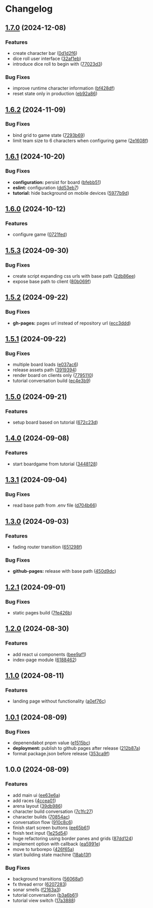 # Changelog

## [1.7.0](https://github.com/bbortt/eldoria/compare/v1.6.2...v1.7.0) (2024-12-08)


### Features

* create character bar ([0d1d2f6](https://github.com/bbortt/eldoria/commit/0d1d2f654291b4dc6dedbf9a720e6d5d91a64749))
* dice roll user interface ([32af1eb](https://github.com/bbortt/eldoria/commit/32af1eb02609044a731cc8d0c9c996b5693205ac))
* introduce dice roll to begin with ([77023d3](https://github.com/bbortt/eldoria/commit/77023d3a67e2ec61c5a9ee4c9e458f182a12846c))


### Bug Fixes

* improve runtime character information ([bf428df](https://github.com/bbortt/eldoria/commit/bf428dfa9d6e32ade034a81bd6f35b39fbdf2a7c))
* reset state only in production ([eb92a86](https://github.com/bbortt/eldoria/commit/eb92a86493286917ce30d5234d30e8a323f3ee99))

## [1.6.2](https://github.com/bbortt/eldoria/compare/v1.6.1...v1.6.2) (2024-11-09)


### Bug Fixes

* bind grid to game state ([7293b69](https://github.com/bbortt/eldoria/commit/7293b69b5ae35a3b0447c32d317401f286cdd749))
* limit team size to 6 characters when configuring game ([2e1608f](https://github.com/bbortt/eldoria/commit/2e1608fd767ae126b09fc4484d857fce0adaac44))

## [1.6.1](https://github.com/bbortt/eldoria/compare/v1.6.0...v1.6.1) (2024-10-20)


### Bug Fixes

* **configuration:** persist for board ([bfebb51](https://github.com/bbortt/eldoria/commit/bfebb51a4c17faecd51dd8196b8cf151bd910d05))
* **eslint:** configuration ([dd53eb7](https://github.com/bbortt/eldoria/commit/dd53eb73deec56f472c3eaf1243a9c745ee0d811))
* **tutorial:** hide background on mobile devices ([5977b9d](https://github.com/bbortt/eldoria/commit/5977b9dd0b017e484ed07f3bcd81dbb2fb728a72))

## [1.6.0](https://github.com/bbortt/eldoria/compare/v1.5.3...v1.6.0) (2024-10-12)


### Features

* configure game ([0721fed](https://github.com/bbortt/eldoria/commit/0721fed3dd560f7d6495141fce0bf3887294e9c6))

## [1.5.3](https://github.com/bbortt/eldoria/compare/v1.5.2...v1.5.3) (2024-09-30)


### Bug Fixes

* create script expanding css urls with base path ([2db86ee](https://github.com/bbortt/eldoria/commit/2db86ee5661ff610625aff62def027701bcaffef))
* expose base path to client ([80b069f](https://github.com/bbortt/eldoria/commit/80b069f5f1194e59b7905123992e070e69fa8627))

## [1.5.2](https://github.com/bbortt/eldoria/compare/v1.5.1...v1.5.2) (2024-09-22)


### Bug Fixes

* **gh-pages:** pages url instead of repository url ([ecc3ddd](https://github.com/bbortt/eldoria/commit/ecc3dddc0722bf5a6c0f349acc602f5e9d7fa748))

## [1.5.1](https://github.com/bbortt/eldoria/compare/v1.5.0...v1.5.1) (2024-09-22)


### Bug Fixes

* multiple board loads ([e037ac6](https://github.com/bbortt/eldoria/commit/e037ac6e74081a6fb772ea13a18d61fa312af075))
* release assets path ([3919394](https://github.com/bbortt/eldoria/commit/391939483b8b926e53d67cc09081693bc093224d))
* render board on clients only ([7795110](https://github.com/bbortt/eldoria/commit/7795110078c82c80b50cc77dc1f7830939b1c2be))
* tutorial conversation build ([ec4e3b9](https://github.com/bbortt/eldoria/commit/ec4e3b9ca323f045f98347647bc5a22cbfa50bc7))

## [1.5.0](https://github.com/bbortt/eldoria/compare/v1.4.0...v1.5.0) (2024-09-21)


### Features

* setup board based on tutorial ([672c23d](https://github.com/bbortt/eldoria/commit/672c23da8cf3c0651696ae33097032ec5895511c))

## [1.4.0](https://github.com/bbortt/eldoria/compare/v1.3.1...v1.4.0) (2024-09-08)


### Features

* start boardgame from tutorial ([3448128](https://github.com/bbortt/eldoria/commit/3448128f51286b408e38c461e380f27e4429e708))

## [1.3.1](https://github.com/bbortt/eldoria/compare/v1.3.0...v1.3.1) (2024-09-04)


### Bug Fixes

* read base path from .env file ([d704b66](https://github.com/bbortt/eldoria/commit/d704b66299142a04d44ba47108c55ba0703d8eee))

## [1.3.0](https://github.com/bbortt/eldoria/compare/v1.2.1...v1.3.0) (2024-09-03)


### Features

* fading router transition ([651298f](https://github.com/bbortt/eldoria/commit/651298f93def4105dda015f813d442f5db3c3c86))


### Bug Fixes

* **github-pages:** release with base path ([450d9dc](https://github.com/bbortt/eldoria/commit/450d9dc18deae242eac6d709e160678874f344a3))

## [1.2.1](https://github.com/bbortt/eldoria/compare/v1.2.0...v1.2.1) (2024-09-01)


### Bug Fixes

* static pages build ([7fe426b](https://github.com/bbortt/eldoria/commit/7fe426b28cbfc6f57670b0f55ee91ec48a17c4a7))

## [1.2.0](https://github.com/bbortt/eldoria/compare/v1.1.0...v1.2.0) (2024-08-30)


### Features

* add react ui components ([bee9af1](https://github.com/bbortt/eldoria/commit/bee9af163412dd0a5d49879f44cb3b7fbcdd2a50))
* index-page module ([6188462](https://github.com/bbortt/eldoria/commit/61884627edd6cdf5ea7950a50e5233956b4ea44c))

## [1.1.0](https://github.com/bbortt/eldoria/compare/v1.0.1...v1.1.0) (2024-08-11)


### Features

* landing page without functionality ([a0ef76c](https://github.com/bbortt/eldoria/commit/a0ef76c2d98321e060f4f78b92c8aa9f10a0b7a4))

## [1.0.1](https://github.com/bbortt/eldoria/compare/v1.0.0...v1.0.1) (2024-08-09)


### Bug Fixes

* depenendabot pnpm value ([e1515bc](https://github.com/bbortt/eldoria/commit/e1515bc4483d17281c543fffc9ec14c4b5eaa476))
* **deployment:** publish to github pages after release ([212b87a](https://github.com/bbortt/eldoria/commit/212b87a0a465fa72dc06798a248466255818a59a))
* format package.json before release ([353ca9f](https://github.com/bbortt/eldoria/commit/353ca9fb5a95639b951013074f0b5266314a25c2))

## 1.0.0 (2024-08-09)


### Features

* add main ui ([ee63e6a](https://github.com/bbortt/eldoria/commit/ee63e6abfb3a97a2d9002a02ca3cd6cf20428065))
* add races ([4ccea01](https://github.com/bbortt/eldoria/commit/4ccea010e5a67d61d78a9d53c60497d1f9f7f026))
* arena layout ([39db986](https://github.com/bbortt/eldoria/commit/39db986f07cf226d91b3e352a115f2fb7928bf69))
* character build conversation ([7c1fc27](https://github.com/bbortt/eldoria/commit/7c1fc274d59ea8083691ffde0b98bef6287f30e5))
* character builds ([70854ac](https://github.com/bbortt/eldoria/commit/70854acd1afef9f71a8b21832ed7e00698184269))
* conversation flow ([910c8c6](https://github.com/bbortt/eldoria/commit/910c8c6457c2ea6d1c33049ead766fd1dd4374e0))
* finish start screen buttons ([ee65b61](https://github.com/bbortt/eldoria/commit/ee65b6130de23923beee1818fc482195e4593f71))
* finish text input ([1e25d54](https://github.com/bbortt/eldoria/commit/1e25d5432f405cd38d0644ca881abbe5a3ddc0d1))
* huge refactoring using border panes and grids ([87dd124](https://github.com/bbortt/eldoria/commit/87dd1246e4b8178f8482680a8711c4554375c0bc))
* implement option with callback ([ea5991e](https://github.com/bbortt/eldoria/commit/ea5991ee6d6bd53837fce838d12efbb4941f7ec4))
* move to turborepo ([426f65a](https://github.com/bbortt/eldoria/commit/426f65ab1aceec2404de6f76e92bc715d29927fa))
* start building state machine ([18ab13f](https://github.com/bbortt/eldoria/commit/18ab13fad5542b27088eacb6aac15e4509a6a205))


### Bug Fixes

* background transitions ([56068af](https://github.com/bbortt/eldoria/commit/56068af8a3c693df135b7f7244a65ce852050dff))
* fx thread error ([6207283](https://github.com/bbortt/eldoria/commit/6207283061f61c2870876947731e31d948d54f48))
* sonar smells ([f2163a3](https://github.com/bbortt/eldoria/commit/f2163a3dadeedcb43d7a512de1d0f5e46ef3ed60))
* tutorial conversation ([b3a6b61](https://github.com/bbortt/eldoria/commit/b3a6b6134eb0070ccd2476b3b1b972e52f50cb7b))
* tutorial view switch ([17a3888](https://github.com/bbortt/eldoria/commit/17a388821a4e778464124389941fd5d01b01dc9d))
